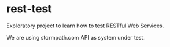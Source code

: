 rest-test
=========

Exploratory project to learn how to test RESTful Web Services.

We are using stormpath.com API as system under test.